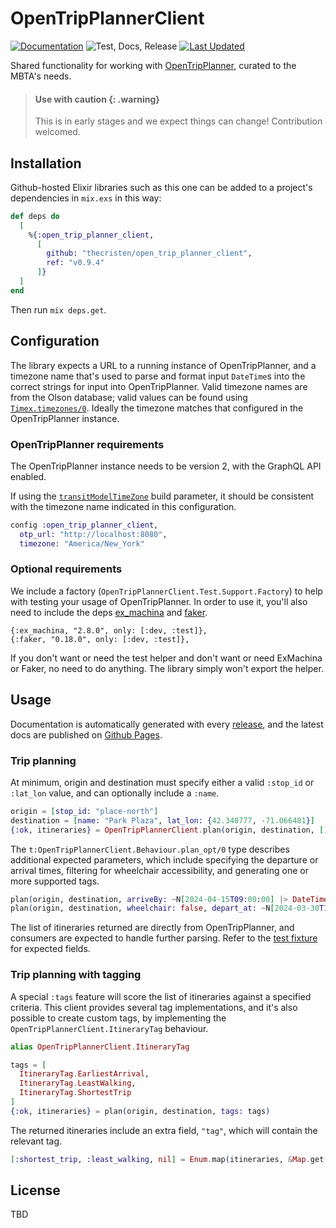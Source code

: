 # OpenTripPlannerClient

[![Documentation](https://img.shields.io/badge/-Documentation-blueviolet)](http://github.thecristen.net/open_trip_planner_client/)
![Test, Docs,
Release](https://github.com/thecristen/open_trip_planner_client/workflows/Test,%20Docs,%20Release/badge.svg)
[![Last
Updated](https://img.shields.io/github/last-commit/thecristen/open_trip_planner_client.svg)](https://github.com/thecristen/open_trip_planner_client/commits/main)

Shared functionality for working with
[OpenTripPlanner](https://docs.opentripplanner.org/en/v2.5.0/), curated to the
MBTA's needs.

> #### Use with caution {: .warning}
>
> This is in early stages and we expect things can change! Contribution welcomed.

## Installation

Github-hosted Elixir libraries such as this one can be added to a project's dependencies in `mix.exs` in this way:

```elixir
def deps do
  [
    %{:open_trip_planner_client,
      [
        github: "thecristen/open_trip_planner_client",
        ref: "v0.9.4"
      ]}
  ]
end
```

Then run `mix deps.get`.

## Configuration

The library expects a URL to a running instance of OpenTripPlanner, and a
timezone name that's used to parse and format input `DateTime`s into the correct
strings for input into OpenTripPlanner. Valid timezone names are from the Olson
database; valid values can be found using
[`Timex.timezones/0`](https://hexdocs.pm/timex/Timex.html#timezones/0). Ideally
the timezone matches that configured in the OpenTripPlanner instance.

### OpenTripPlanner requirements

The OpenTripPlanner instance needs to be version 2, with the GraphQL API
enabled. 

If using the
[`transitModelTimeZone`](https://docs.opentripplanner.org/en/v2.4.0/BuildConfiguration/?h=timezone#transitModelTimeZone)
build parameter, it should be consistent with the timezone name indicated in
this configuration.

```elixir
config :open_trip_planner_client,
  otp_url: "http://localhost:8080",
  timezone: "America/New_York"
```

### Optional requirements

We include a factory (`OpenTripPlannerClient.Test.Support.Factory`) to help with testing your usage of OpenTripPlanner.
In order to use it, you'll also need to include the deps [ex_machina](https://hexdocs.pm/ex_machina/readme.html) and [faker](https://hexdocs.pm/faker/readme.html).

```
{:ex_machina, "2.8.0", only: [:dev, :test]},
{:faker, "0.18.0", only: [:dev, :test]},
```

If you don't want or need the test helper and don't want or need ExMachina or Faker, no need to do anything.
The library simply won't export the helper.

## Usage

Documentation is automatically generated with every
[release](https://github.com/thecristen/open_trip_planner_client/releases), and
the latest docs are published on [Github
Pages](http://github.thecristen.net/open_trip_planner_client/).

### Trip planning

At minimum, origin and destination must specify either a valid `:stop_id` or `:lat_lon`
value, and can optionally include a `:name`.

```elixir
origin = [stop_id: "place-north"]
destination = [name: "Park Plaza", lat_lon: {42.348777, -71.066481}]
{:ok, itineraries} = OpenTripPlannerClient.plan(origin, destination, [])
```

The `t:OpenTripPlannerClient.Behaviour.plan_opt/0` type describes additional expected parameters, which include specifying the departure or arrival times, filtering for wheelchair accessibility, and generating one or more supported tags.

```elixir
plan(origin, destination, arriveBy: ~N[2024-04-15T09:00:00] |> DateTime.from_naive!("America/New_York"))
plan(origin, destination, wheelchair: false, depart_at: ~N[2024-03-30T11:24:00] |> DateTime.from_naive!("America/New_York"))
```

The list of itineraries returned are directly from
OpenTripPlanner, and consumers are expected to handle further parsing. Refer to the [test fixture](/test/fixture/alewife_to_franklin_park_zoo.json) for expected fields.

### Trip planning with tagging

A special `:tags` feature will score the list of itineraries against a specified
criteria. This client provides several tag implementations, and it's also
possible to create custom tags, by implementing the
`OpenTripPlannerClient.ItineraryTag` behaviour.


```elixir
alias OpenTripPlannerClient.ItineraryTag

tags = [
  ItineraryTag.EarliestArrival,
  ItineraryTag.LeastWalking,
  ItineraryTag.ShortestTrip
]
{:ok, itineraries} = plan(origin, destination, tags: tags)
```

The returned itineraries include an extra field, `"tag"`, which will contain the relevant tag.

```elixir
[:shortest_trip, :least_walking, nil] = Enum.map(itineraries, &Map.get(&1, "tag"))
```

## License

TBD
